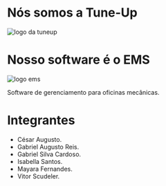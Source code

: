 # Nós somos a Tune-Up
<img src="https://github.com/BandTec/pi-3adsb-2021-1-grupo-8/blob/main/Logos/Tune-Up.png?raw=true" alt="logo da tuneup">

# Nosso software é o EMS
<img src="https://github.com/BandTec/pi-3adsb-2021-1-grupo-8/blob/main/Logos/EMS-Sem-Fundo-Branco.png?raw=true" alt="logo ems">
<p> Software de gerenciamento para oficinas mecânicas. </p>

# Integrantes
- César Augusto.
- Gabriel Augusto Reis.
- Gabriel Silva Cardoso.
- Isabella Santos.
- Mayara Fernandes.
- Vitor Scudeler.
